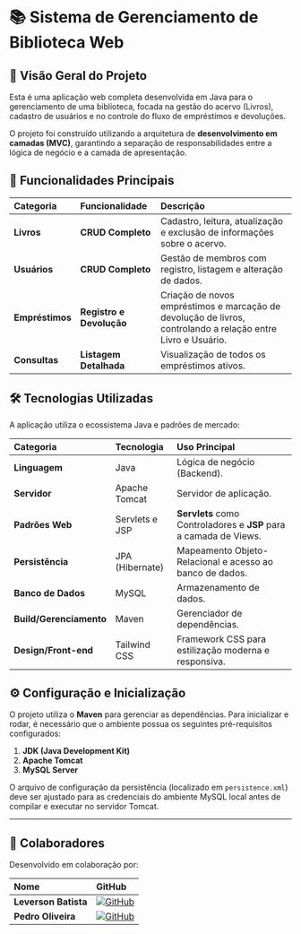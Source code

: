 # 📚 Sistema de Gerenciamento de Biblioteca Web

## 🌟 Visão Geral do Projeto

Esta é uma aplicação web completa desenvolvida em Java para o gerenciamento de uma biblioteca, focada na gestão do acervo (Livros), cadastro de usuários e no controle do fluxo de empréstimos e devoluções.

O projeto foi construído utilizando a arquitetura de **desenvolvimento em camadas (MVC)**, garantindo a separação de responsabilidades entre a lógica de negócio e a camada de apresentação.

## 🚀 Funcionalidades Principais

| Categoria | Funcionalidade | Descrição |
| :--- | :--- | :--- |
| **Livros** | **CRUD Completo** | Cadastro, leitura, atualização e exclusão de informações sobre o acervo. |
| **Usuários** | **CRUD Completo** | Gestão de membros com registro, listagem e alteração de dados. |
| **Empréstimos** | **Registro e Devolução** | Criação de novos empréstimos e marcação de devolução de livros, controlando a relação entre Livro e Usuário. |
| **Consultas** | **Listagem Detalhada** | Visualização de todos os empréstimos ativos. |

## 🛠️ Tecnologias Utilizadas

A aplicação utiliza o ecossistema Java e padrões de mercado:

| Categoria | Tecnologia | Uso Principal |
| :--- | :--- | :--- |
| **Linguagem** | Java | Lógica de negócio (Backend). |
| **Servidor** | Apache Tomcat | Servidor de aplicação. |
| **Padrões Web** | Servlets e JSP | **Servlets** como Controladores e **JSP** para a camada de Views. |
| **Persistência** | JPA (Hibernate) | Mapeamento Objeto-Relacional e acesso ao banco de dados. |
| **Banco de Dados** | MySQL | Armazenamento de dados. |
| **Build/Gerenciamento** | Maven | Gerenciador de dependências. |
| **Design/Front-end** | Tailwind CSS | Framework CSS para estilização moderna e responsiva. |

## ⚙️ Configuração e Inicialização

O projeto utiliza o **Maven** para gerenciar as dependências. Para inicializar e rodar, é necessário que o ambiente possua os seguintes pré-requisitos configurados:

1.  **JDK (Java Development Kit)**
2.  **Apache Tomcat**
3.  **MySQL Server**

O arquivo de configuração da persistência (localizado em `persistence.xml`) deve ser ajustado para as credenciais do ambiente MySQL local antes de compilar e executar no servidor Tomcat.

---

## 🤝 Colaboradores

Desenvolvido em colaboração por:

| Nome | GitHub |
| :--- | :--- |
| **Leverson Batista** | [![GitHub](https://img.shields.io/badge/GitHub-100000?style=for-the-badge&logo=github&logoColor=white)](https://github.com/levbatista) |
| **Pedro Oliveira** | [![GitHub](https://img.shields.io/badge/GitHub-100000?style=for-the-badge&logo=github&logoColor=white)](https://github.com/PHonz11) |
